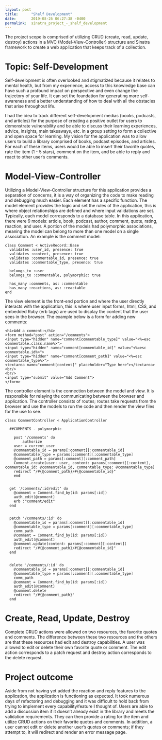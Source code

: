 ```yaml
---
layout: post
title:      "Shelf Development"
date:       2019-08-26 06:27:38 -0400
permalink:  sinatra_project_-_shelf_development
---
```




The project scope is comprised of utilizing CRUD (create, read, update, destroy) actions in a MVC (Model-View-Controller) structure and Sinatra framework to create a web application that keeps track of a collection.

# Topic: Self-Development
Self-development is often overlooked and stigmatized because it relates to mental health, but from my experience, access to this knowledge base can have such a profound impact on perspective and even change the trajectory of your life. It can set the foundation for generating more self-awareness and a better understanding of how to deal with all the obstacles that arise throughout life.

I had the idea to track different self-development medias (books, podcasts, and articles) for the purpose of creating a positive outlet for users to demonstrate vulnerability and be able to discuss their learning experiences, advice, insights, main takeaways, etc. in a group setting to form a collective and open space for learning. 
My vision for the application was to allow users to build a library comprised of books, podcast episodes, and articles. For each of these items, users would be able to insert their favorite quotes, rate the item (1 - 5 stars), comment on the item, and be able to reply and react to other user’s comments. 

# Model-View-Controller
Utilizing a Model-View-Controller structure for this application provides a separation of concerns, it is a way of organizing the code to make reading and debugging much easier. Each element has a specific function. 
The model element provides the logic and set the rules of the application, this is where object relationships are defined and where input validations are set. Typically, each model corresponds to a database table. In this application, there were 9 models: article, book, podcast, author, comment, quote, rating, reaction, and user. A portion of the models had polymorphic associations, meaning the model can belong to more than one model on a single association. An example is the comment model:


```
class Comment < ActiveRecord::Base
  validates :user_id, presence: true
  validates :content, presence: true
  validates :commentable_id, presence: true
  validates :commentable_type, presence: true

  belongs_to :user
  belongs_to :commentable, polymorphic: true

  has_many :comments, as: :commentable
  has_many :reactions, as: :reactable
end
```


The view element is the front-end portion and where the user directly interacts with the application, this is where user input forms, html, CSS, and embedded Ruby (erb tags) are used to display the content that the user sees in the browser. The example below is a form for adding new comments:


```
<h4>Add a comment:</h4>
<form method="post" action="/comments">
<input type="hidden" name="comment[commentable_type]" value="<%=esc commentable.class.name%>">
<input type="hidden" name="comment[commentable_id]" value="<%=esc commentable.id%>">
<input type="hidden" name="comment[comment_path]" value="<%=esc commentable_type%>">
<textarea name="comment[content]" placeholder="Type here"></textarea>
<br/>
<br/>
<input type="submit" value="Add Comment">
</form>
```


The controller element is the connection between the model and view. It is responsible for relaying the communicating between the browser and application. The controller consists of routes; routes take requests from the browser and use the models to run the code and then render the view files for the use to see. 


```
class CommentController < ApplicationController

  ##COMMENTS - polymorphic
  
	post '/comments' do
		authorize
    user = current_user
    @commentable_id = params[:comment][:commentable_id]
    @commentable_type = params[:comment][:commentable_type]
    @comment_path = params[:comment][:comment_path]
    Comment.create(user: user, content: params[:comment][:content], commentable_id: @commentable_id, commentable_type: @commentable_type)
    redirect "/#{@comment_path}/#{@commentable_id}"
	end


  get '/comments/:id/edit' do
    @comment = Comment.find_by(id: params[:id])
    auth_edit(@comment)
    erb :"comment/edit"
  end


  patch '/comments/:id' do
    @commentable_id = params[:comment][:commentable_id]
    @commentable_type = params[:comment][:commentable_type]
    comm_path
    @comment = Comment.find_by(id: params[:id])
    auth_edit(@comment)
    @comment.update(content: params[:comment][:content])
    redirect "/#{@comment_path}/#{@commentable_id}"
  end


  delete '/comments/:id' do
    @commentable_id = params[:comment][:commentable_id]
    @commentable_type = params[:comment][:commentable_type]
    comm_path
    @comment = Comment.find_by(id: params[:id])
    auth_edit(@comment)
    @comment.delete
    redirect "/#{@comment_path}"
  end
```


# Create, Read, Update, Destroy
Complete CRUD actions were allowed on two resources, the favorite quotes and comments. The difference between these two resources and the others are that these resources had edit and destroy capabilities. A user was allowed to edit or delete their own favorite quote or comment. The edit action corresponds to a patch request and destroy action corresponds to the delete request.


# Project outcome
Aside from not having yet added the reaction and reply features to the application, the application is functioning as expected. It took numerous days of refactoring and debugging and it was difficult to hold back from trying to implement every capability/feature I thought of. Users are able to add a discussion item if it doesn’t already exist in the library and meets the validation requirements. They can then provide a rating for the item and utilize CRUD actions on their favorite quotes and comments. In addition, a user cannot edit or delete another user’s quotes or comments; if they attempt to, it will redirect and render an error message page.


